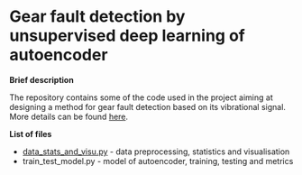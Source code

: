# Gear fault detection by unsupervised deep learning of autoencoder

<b>Brief description</b>


The repository contains some of the code used in the project aiming at designing a method for gear fault detection based on its vibrational signal. More details can be found <a href="https://mbatsch.github.io/portfolio/autoencoder.html" target="_blank" rel="noopener noreferrer">here</a>.

<b>List of files</b>

<ul>
  <li><a href="https://github.com/mbatsch/gear_fault/blob/main/data_stats_and_visu.py">data_stats_and_visu.py</a> - data preprocessing, statistics and visualisation</li>
  <li>train_test_model.py - model of autoencoder, training, testing and metrics</li>
</ul>

